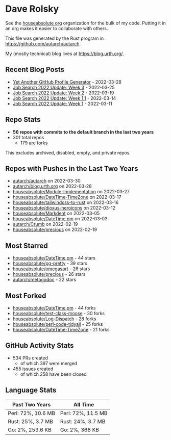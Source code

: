 
# Dave Rolsky

See the [houseabsolute org](/houseabsolute) organization for the bulk of my
code. Putting it in an org makes it easier to collaborate with others.

This file was generated by the Rust program in
https://github.com/autarch/autarch.

My (mostly technical) blog lives at https://blog.urth.org/.

## Recent Blog Posts

- [Yet Another GitHub Profile Generator](https://blog.urth.org/2022/03/28/yet-another-github-profile-generator/) - 2022-03-28
- [Job Search 2022 Update: Week 3](https://blog.urth.org/2022/03/25/job-search-2022-update-week-3/) - 2022-03-25
- [Job Search 2022 Update: Week 2](https://blog.urth.org/2022/03/19/job-search-2022-update-week-2/) - 2022-03-19
- [Job Search 2022 Update: Week 1.1](https://blog.urth.org/2022/03/14/job-search-2022-update-week-1-1/) - 2022-03-14
- [Job Search 2022 Update: Week 1](https://blog.urth.org/2022/03/11/job-search-2022-update-week-1/) - 2022-03-11


## Repo Stats
- **56 repos with commits to the default branch in the last two years**
- 301 total repos
  - 179 are forks

This excludes archived, disabled, empty, and private repos.

## Repos with Pushes in the Last Two Years
- [autarch/autarch](https://github.com/autarch/autarch) on 2022-03-30
- [autarch/blog.urth.org](https://github.com/autarch/blog.urth.org) on 2022-03-28
- [houseabsolute/Module-Implementation](https://github.com/houseabsolute/Module-Implementation) on 2022-03-27
- [houseabsolute/DateTime-TimeZone](https://github.com/houseabsolute/DateTime-TimeZone) on 2022-03-17
- [houseabsolute/tailwindcss-to-rust](https://github.com/houseabsolute/tailwindcss-to-rust) on 2022-03-16
- [houseabsolute/dioxus-heroicons](https://github.com/houseabsolute/dioxus-heroicons) on 2022-03-12
- [houseabsolute/Markdent](https://github.com/houseabsolute/Markdent) on 2022-03-05
- [houseabsolute/DateTime.pm](https://github.com/houseabsolute/DateTime.pm) on 2022-03-03
- [autarch/Crumb](https://github.com/autarch/Crumb) on 2022-02-19
- [houseabsolute/precious](https://github.com/houseabsolute/precious) on 2022-02-19


## Most Starred
- [houseabsolute/DateTime.pm](https://github.com/houseabsolute/DateTime.pm) - 44 stars
- [houseabsolute/pg-pretty](https://github.com/houseabsolute/pg-pretty) - 39 stars
- [houseabsolute/omegasort](https://github.com/houseabsolute/omegasort) - 26 stars
- [houseabsolute/precious](https://github.com/houseabsolute/precious) - 26 stars
- [autarch/metagodoc](https://github.com/autarch/metagodoc) - 22 stars


## Most Forked
- [houseabsolute/DateTime.pm](https://github.com/houseabsolute/DateTime.pm) - 44 forks
- [houseabsolute/test-class-moose](https://github.com/houseabsolute/test-class-moose) - 30 forks
- [houseabsolute/Log-Dispatch](https://github.com/houseabsolute/Log-Dispatch) - 28 forks
- [houseabsolute/perl-code-tidyall](https://github.com/houseabsolute/perl-code-tidyall) - 25 forks
- [houseabsolute/DateTime-TimeZone](https://github.com/houseabsolute/DateTime-TimeZone) - 21 forks


## GitHub Activity Stats
- 534 PRs created
  - of which 397 were merged
- 455 issues created
  - of which 258 have been closed

## Language Stats
| Past Two Years        | All Time                |
|-----------------------|-------------------------|
| Perl: 72%, 10.6 MB              | Perl: 72%, 11.5 MB                |
| Rust: 25%, 3.7 MB              | Rust: 24%, 3.7 MB                |
| Go: 2%, 253.6 KB              | Go: 2%, 368 KB                |
